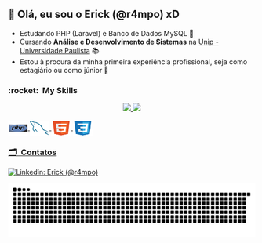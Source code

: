 ## 👋 Olá, eu sou o Erick (@r4mpo) xD

- Estudando PHP (Laravel) e Banco de Dados MySQL 💾
- Cursando **Análise e Desenvolvimento de Sistemas** na <a href="http://unip.br/">Unip - Universidade Paulista</a> 📚
- Estou à procura da minha primeira experiência profissional, seja como estagiário ou como júnior 💼
<h3> :rocket: &nbsp;My Skills </h3>
<div align="center">
  <a href="https://github.com/r4mpo">
  <img height="180em" src="https://github-readme-stats.vercel.app/api?username=r4mpo&show_icons=true&theme=dracula&include_all_commits=true&count_private=true"/>
  <img height="180em" src="https://github-readme-stats.vercel.app/api/top-langs/?username=r4mpo&layout=compact&langs_count=7&theme=dracula"/>
</div>
<div style="display: inline_block"><br>
    <img align="center" alt="Erick-PHP" height="30" width="40" src="https://raw.githubusercontent.com/devicons/devicon/master/icons/php/php-original.svg">
    <img align="center" alt="Erick-SQL" height="30" width="40" src="https://raw.githubusercontent.com/devicons/devicon/master/icons/mysql/mysql-original.svg">
    <img align="center" alt="Erick-HTML" height="30" width="40" src="https://raw.githubusercontent.com/devicons/devicon/master/icons/html5/html5-original.svg">
    <img align="center" alt="Erick-CSS" height="30" width="40" src="https://raw.githubusercontent.com/devicons/devicon/master/icons/css3/css3-original.svg">
  </div>
  
 <h3> 🗂️ &nbsp;Contatos </h3> 

[![Linkedin: Erick (@r4mpo)](https://img.shields.io/badge/-LINKEDIN-blue?style=flat-square&logo=Linkedin&logoColor=white&link=https://www.linkedin.com/in/erick-agostinho-684563227/)](https://www.linkedin.com/in/erick-agostinho-684563227/)
 
<div> 
  
  ![Snake animation](https://github.com/r4mpo/r4mpo/blob/output/github-contribution-grid-snake.svg)
  
</div>
